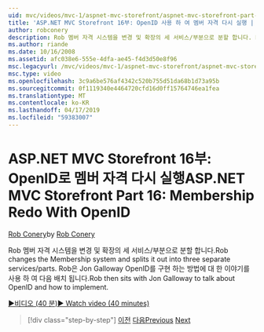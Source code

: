 ```yaml
---
uid: mvc/videos/mvc-1/aspnet-mvc-storefront/aspnet-mvc-storefront-part-16-membership-redo-with-openid
title: 'ASP.NET MVC Storefront 16부: OpenID 사용 하 여 멤버 자격 다시 실행 | Microsoft Docs'
author: robconery
description: Rob 멤버 자격 시스템을 변경 및 확장의 세 서비스/부분으로 분할 합니다. Rob Jon Galloway OpenID에 대 한 이야기를 사용 하 여 다음 위치 및 단순 방법...
ms.author: riande
ms.date: 10/16/2008
ms.assetid: afc038e6-555e-4dfa-ae45-f4d3d50e8f96
msc.legacyurl: /mvc/videos/mvc-1/aspnet-mvc-storefront/aspnet-mvc-storefront-part-16-membership-redo-with-openid
msc.type: video
ms.openlocfilehash: 3c9a6be576af4342c520b755d51da68b1d73a95b
ms.sourcegitcommit: 0f1119340e4464720cfd16d0ff15764746ea1fea
ms.translationtype: MT
ms.contentlocale: ko-KR
ms.lasthandoff: 04/17/2019
ms.locfileid: "59383007"
---
```

# <a name="aspnet-mvc-storefront-part-16-membership-redo-with-openid"></a><span data-ttu-id="1595f-104">ASP.NET MVC Storefront 16부: OpenID로 멤버 자격 다시 실행</span><span class="sxs-lookup"><span data-stu-id="1595f-104">ASP.NET MVC Storefront Part 16: Membership Redo With OpenID</span></span>

<span data-ttu-id="1595f-105">[Rob Conery](https://github.com/robconery)</span><span class="sxs-lookup"><span data-stu-id="1595f-105">by [Rob Conery](https://github.com/robconery)</span></span>

<span data-ttu-id="1595f-106">Rob 멤버 자격 시스템을 변경 및 확장의 세 서비스/부분으로 분할 합니다.</span><span class="sxs-lookup"><span data-stu-id="1595f-106">Rob changes the Membership system and splits it out into three separate services/parts.</span></span> <span data-ttu-id="1595f-107">Rob은 Jon Galloway OpenID를 구현 하는 방법에 대 한 이야기를 사용 하 여 다음 배치 됩니다.</span><span class="sxs-lookup"><span data-stu-id="1595f-107">Rob then sits with Jon Galloway to talk about OpenID and how to implement.</span></span>

[<span data-ttu-id="1595f-108">&#9654;비디오 (40 분)</span><span class="sxs-lookup"><span data-stu-id="1595f-108">&#9654; Watch video (40 minutes)</span></span>](https://channel9.msdn.com/Blogs/ASP-NET-Site-Videos/aspnet-mvc-storefront-part-16-membership-redo-with-openid)

> [!div class="step-by-step"]
> <span data-ttu-id="1595f-109">[이전](aspnet-mvc-storefront-part-15-public-code-review.md)
> [다음](aspnet-mvc-storefront-part-17-checkout-with-jeff-atwood.md)</span><span class="sxs-lookup"><span data-stu-id="1595f-109">[Previous](aspnet-mvc-storefront-part-15-public-code-review.md)
[Next](aspnet-mvc-storefront-part-17-checkout-with-jeff-atwood.md)</span></span>
